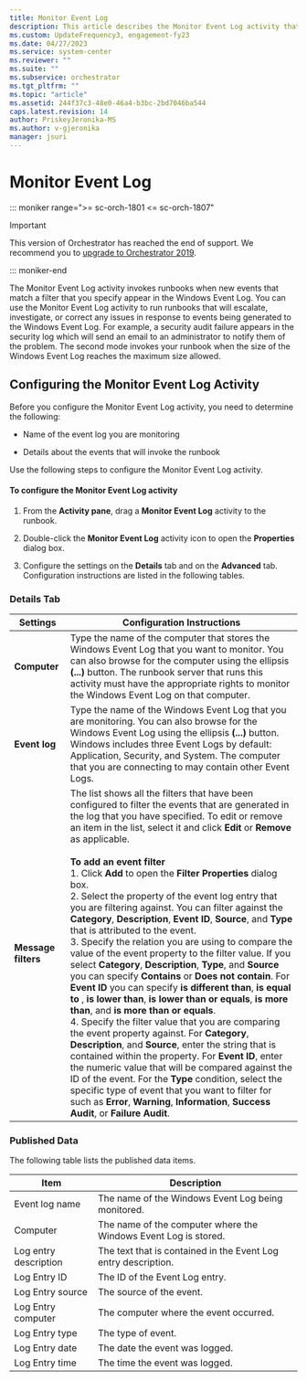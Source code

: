 ```yaml
---
title: Monitor Event Log 
description: This article describes the Monitor Event Log activity that invokes runbooks when new events that match a filter that you specify appear in the Windows Event Log.
ms.custom: UpdateFrequency3, engagement-fy23
ms.date: 04/27/2023
ms.service: system-center
ms.reviewer: ""
ms.suite: ""
ms.subservice: orchestrator
ms.tgt_pltfrm: ""
ms.topic: "article"
ms.assetid: 244f37c3-48e0-46a4-b3bc-2bd7046ba544
caps.latest.revision: 14
author: PriskeyJeronika-MS
ms.author: v-gjeronika
manager: jsuri
---
```

# Monitor Event Log

::: moniker range=">= sc-orch-1801 <= sc-orch-1807"

> [!IMPORTANT]
>
> This version of Orchestrator has reached the end of support. We recommend you to [upgrade to Orchestrator 2019](../index.yml).

::: moniker-end

The Monitor Event Log activity invokes runbooks when new events that match a filter that you specify appear in the Windows Event Log. You can use the Monitor Event Log activity to run runbooks that will escalate, investigate, or correct any issues in response to events being generated to the Windows Event Log. For example, a security audit failure appears in the security log which will send an email to an administrator to notify them of the problem.  The second mode invokes your runbook when the size of the Windows Event Log reaches the maximum size allowed.  

## Configuring the Monitor Event Log Activity  
 Before you configure the Monitor Event Log activity, you need to determine the following:  

- Name of the event log you are monitoring  

- Details about the events that will invoke the runbook  

Use the following steps to configure the Monitor Event Log activity.  

#### To configure the Monitor Event Log activity  

1.  From the **Activity pane**, drag a **Monitor Event Log** activity to the runbook.  

2.  Double-click the **Monitor Event Log** activity icon to open the **Properties** dialog box.  

3.  Configure the settings on the **Details** tab and on the **Advanced** tab. Configuration instructions are listed in the following tables.  

### Details Tab  

|Settings|Configuration Instructions|  
|--------------|--------------------------------|  
|**Computer**|Type the name of the computer that stores the Windows Event Log that you want to monitor. You can also browse for the computer using the ellipsis **(...)** button. The runbook server that runs this activity must have the appropriate rights to monitor the Windows Event Log on that computer.|  
|**Event log**|Type the name of the Windows Event Log that you are monitoring. You can also browse for the Windows Event Log using the ellipsis **(...)** button. Windows includes three Event Logs by default: Application, Security, and System. The computer that you are connecting to may contain other Event Logs.|  
|**Message filters**|The list shows all the filters that have been configured to filter the events that are generated in the log that you have specified. To edit or remove an item in the list, select it and click **Edit** or **Remove** as applicable.<br /><br /> **To add an event filter**<br /> 1.  Click **Add** to open the **Filter Properties** dialog box.<br />2.  Select the property of the event log entry that you are filtering against. You can filter against the **Category**, **Description**, **Event ID**, **Source**, and **Type** that is attributed to the event.<br />3.  Specify the relation you are using to compare the value of the event property to the filter value. If you select **Category**, **Description**, **Type**, and **Source** you can specify **Contains** or **Does not contain**. For **Event ID** you can specify **is different than**, **is equal to** , **is lower than**, **is lower than or equals**, **is more than**, and **is more than or equals**.<br />4.  Specify the filter value that you are comparing the event property against. For **Category**, **Description**, and **Source**, enter the string that is contained within the property. For **Event ID**, enter the numeric value that will be compared against the ID of the event. For the **Type** condition, select the specific type of event that you want to filter for such as **Error**, **Warning**, **Information**, **Success Audit**, or **Failure Audit**.|  

### Published Data  
 The following table lists the published data items.  

|Item|Description|  
|----------|-----------------|  
|Event log name|The name of the Windows Event Log being monitored.|  
|Computer|The name of the computer where the Windows Event Log is stored.|  
|Log entry description|The text that is contained in the Event Log entry description.|  
|Log Entry ID|The ID of the Event Log entry.|  
|Log Entry source|The source of the event.|  
|Log Entry computer|The computer where the event occurred.|  
|Log Entry type|The type of event.|  
|Log Entry date|The date the event was logged.|  
|Log Entry time|The time the event was logged.|